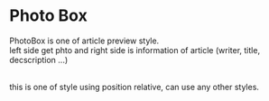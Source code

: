 Photo Box
===

PhotoBox is one of article preview style.<br>
left side get phto and right side is information of article (writer, title, decscription ...)<br><br>

this is one of style using position relative, can use any other styles.
